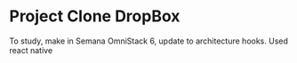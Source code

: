 # Project Clone DropBox
To study, make in Semana OmniStack 6, update to architecture hooks.
Used react native
